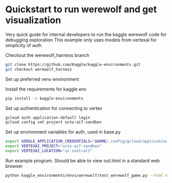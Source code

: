 # Quickstart to run werewolf and get visualization

Very quick guide for internal developers to run the kaggle werewolf code for debugging exploration
This example only uses models from vertexai for simplicity of auth

Checkout the werewolf_harness branch
```bash
git clone https://github.com/Kaggle/kaggle-environments.git
git checkout werewolf_harness
```

Set up preferred venv environment

Install the requirements for kaggle env
```bash
pip install -e kaggle-environments
```

Set up authentication for connecting to vertex
```bash
gcloud auth application-default login
gcloud config set project octo-aif-sandbox
```

Set up environment variables for auth, used in base.py
```bash
export GOOGLE_APPLICATION_CREDENTIALS="$HOME/.config/gcloud/application_default_credentials.json"
export VERTEXAI_PROJECT="octo-aif-sandbox"
export VERTEXAI_LOCATION="us-central1"
```

Run example program. Should be able to view out.html in a standard web browser
```bash
python kaggle_environments/envs/werewolf/test_werewolf_game.py --html out.html --json out.json --logs logs.txt --log_path log_path.txt
```